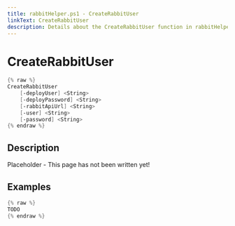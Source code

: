 ```yaml
---
title: rabbitHelper.ps1 - CreateRabbitUser
linkText: CreateRabbitUser
description: Details about the CreateRabbitUser function in rabbitHelper.ps1 helper script
---
```


# CreateRabbitUser

```PowerShell
{% raw %}
CreateRabbitUser
    [-deployUser] <String>
    [-deployPassword] <String>
    [-rabbitApiUrl] <String>
    [-user] <String>
    [-password] <String>
{% endraw %}
```

## Description

Placeholder - This page has not been written yet!

## Examples

```PowerShell
{% raw %}
TODO
{% endraw %}
```
